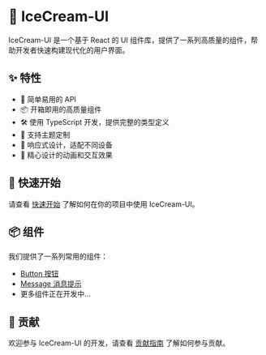 # 🍦 IceCream-UI

IceCream-UI 是一个基于 React 的 UI 组件库，提供了一系列高质量的组件，帮助开发者快速构建现代化的用户界面。

## ✨ 特性

- 🎨 简单易用的 API
- 📦 开箱即用的高质量组件
- 🛠 使用 TypeScript 开发，提供完整的类型定义
- 🎯 支持主题定制
- 📱 响应式设计，适配不同设备
- 🌈 精心设计的动画和交互效果

## 🚀 快速开始

请查看 [快速开始](./guide/quick-start) 了解如何在你的项目中使用 IceCream-UI。

## 📦 组件

我们提供了一系列常用的组件：

- [Button 按钮](../Button)
- [Message 消息提示](../Message)
- 更多组件正在开发中...

## 🤝 贡献

欢迎参与 IceCream-UI 的开发，请查看 [贡献指南](./guide/contributing) 了解如何参与贡献。
